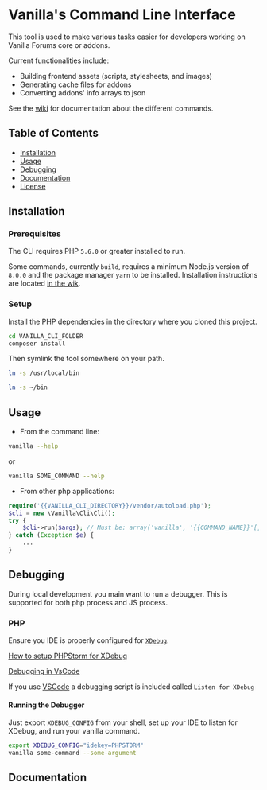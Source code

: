 # Vanilla's Command Line Interface

This tool is used to make various tasks easier for developers working on Vanilla Forums core or addons.

Current functionalities include:

- Building frontend assets (scripts, stylesheets, and images)
- Generating cache files for addons
- Converting addons' info arrays to json

See the [wiki](https://github.com/vanilla/vanilla-cli/wiki) for documentation about the different commands.

## Table of Contents

* [Installation](#installation)
* [Usage](#usage)
* [Debugging](#debugging)
* [Documentation](#documentation)
* [License](#license)

## Installation

### Prerequisites
The CLI requires PHP `5.6.0` or greater installed to run. 

Some commands, currently `build`, requires a minimum Node.js version of `8.0.0` and the package manager `yarn` to be installed. Installation instructions are located [in the wik](https://github.com/vanilla/vanilla-cli/wiki/Node.js-Processes).

### Setup

Install the PHP dependencies in the directory where you cloned this project.
```bash
cd VANILLA_CLI_FOLDER
composer install
```

Then symlink the tool somewhere on your path.
```bash
ln -s /usr/local/bin
```
```bash
ln -s ~/bin
```

## Usage

- From the command line:
```bash
vanilla --help
```
or
```bash
vanilla SOME_COMMAND --help
```
- From other php applications:
```php
require('{{VANILLA_CLI_DIRECTORY}}/vendor/autoload.php');
$cli = new \Vanilla\Cli\Cli();
try {
    $cli->run($args); // Must be: array('vanilla', '{{COMMAND_NAME}}'[, options...])
} catch (Exception $e) {
    ...
}
```

## Debugging
During local development you main want to run a debugger. This is supported for both php process and JS process.

### PHP

Ensure you IDE is properly configured for [`XDebug`](https://xdebug.org/index.php).

[How to setup PHPStorm for XDebug](https://www.jetbrains.com/help/phpstorm/configuring-xdebug.html)

[Debugging in VsCode](https://code.visualstudio.com/Docs/editor/debugging)

If you use [VSCode](https://code.visualstudio.com/) a debugging script is included called `Listen for XDebug`

#### Running the Debugger

Just export `XDEBUG_CONFIG` from your shell, set up your IDE to listen for XDebug, and run your vanilla command.

```bash
export XDEBUG_CONFIG="idekey=PHPSTORM"
vanilla some-command --some-argument
```

## Documentation


